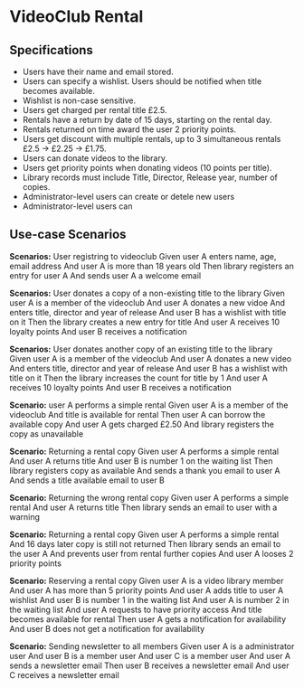 # VideoClub Rental
## Specifications
* Users have their name and email stored.
* Users can specify a wishlist. Users should be notified when title becomes available.
* Wishlist is non-case sensitive.
* Users get charged per rental title £2.5.
* Rentals have a return by date of 15 days, starting on the rental day.
* Rentals returned on time award the user 2 priority points.
* Users get discount with multiple rentals, up to 3 simultaneous rentals £2.5 -> £2.25 -> £1.75.
* Users can donate videos to the library.
* Users get priority points when donating videos (10 points per title).
* Library records must include Title, Director, Release year, number of copies.
* Administrator-level users can create or detele new users
* Administrator-level users can 

## Use-case Scenarios
**Scenarios:** User registring to videoclub
  Given user A enters name, age, email address
  And user A is more than 18 years old
  Then library registers an entry for user A
  And sends user A a welcome email

**Scenarios:** User donates a copy of a non-existing title to the library
  Given user A is a member of the videoclub
  And user A donates a new vidoe
  And enters title, director and year of release
  And user B has a wishlist with title on it
  Then the library creates a new entry for title
  And user A receives 10 loyalty points
  And user B receives a notification
  
**Scenarios:** User donates another copy of an existing title to the library
  Given user A is a member of the videoclub
  And user A donates a new video
  And enters title, director and year of release
  And user B has a wishlist with title on it
  Then the library increases the count for title by 1
  And user A receives 10 loyalty points
  And user B receives a notification

**Scenario:** user A performs a simple rental
  Given user A is a member of the videoclub
  And title is available for rental
  Then user A can borrow the available copy
  And user A gets charged £2.50
  And library registers the copy as unavailable

**Scenario:** Returning a rental copy
  Given user A performs a simple rental
  And user A returns title
  And user B is number 1 on the waiting list
  Then library registers copy as available
  And sends a thank you email to user A
  And sends a title available email to user B 
  
**Scenario:** Returning the wrong rental copy
  Given user A performs a simple rental
  And user A returns title
  Then library sends an email to user with a warning
  
**Scenario:** Returning a rental copy
  Given user A performs a simple rental
  And 16 days later copy is still not returned
  Then library sends an email to the user A
  And prevents user from rental further copies
  And user A looses 2 priority points

**Scenario:** Reserving a rental copy
  Given user A is a video library member
  And user A has more than 5 priority points
  And user A adds title to user A wishlist
  And user B is number 1 in the waiting list
  And user A is number 2 in the waiting list
  And user A requests to have priority access
  And title becomes available for rental
  Then user A gets a notification for availability
  And user B does not get a notification for availability

**Scenario:** Sending newsletter to all members
  Given user A is a administrator user
  And user B is a member user
  And user C is a member user
  And user A sends a newsletter email
  Then user B receives a newsletter email
  And user C receives a newsletter email
